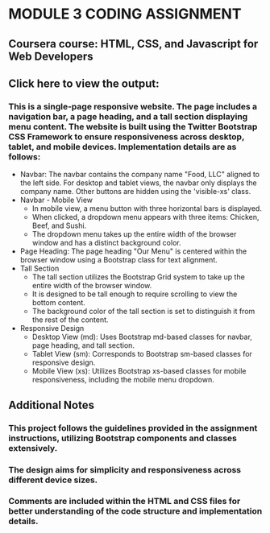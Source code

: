 # MODULE 3 CODING ASSIGNMENT

## Coursera course: HTML, CSS, and Javascript for Web Developers

## Click here to view the output:

### This is a single-page responsive website. The page includes a navigation bar, a page heading, and a tall section displaying menu content. The website is built using the Twitter Bootstrap CSS Framework to ensure responsiveness across desktop, tablet, and mobile devices. Implementation details are as follows:
* Navbar: The navbar contains the company name "Food, LLC" aligned to the left side. For desktop and tablet views, the navbar only displays the company name. Other buttons are hidden using the 'visible-xs' class.
* Navbar - Mobile View
  - In mobile view, a menu button with three horizontal bars is displayed.
  - When clicked, a dropdown menu appears with three items: Chicken, Beef, and Sushi.
  - The dropdown menu takes up the entire width of the browser window and has a distinct background color.
* Page Heading: The page heading "Our Menu" is centered within the browser window using a Bootstrap class for text alignment.
* Tall Section
  - The tall section utilizes the Bootstrap Grid system to take up the entire width of the browser window.
  - It is designed to be tall enough to require scrolling to view the bottom content.
  - The background color of the tall section is set to distinguish it from the rest of the content.
* Responsive Design
  - Desktop View (md): Uses Bootstrap md-based classes for navbar, page heading, and tall section.
  - Tablet View (sm): Corresponds to Bootstrap sm-based classes for responsive design.
  - Mobile View (xs): Utilizes Bootstrap xs-based classes for mobile responsiveness, including the mobile menu dropdown.

## Additional Notes
### This project follows the guidelines provided in the assignment instructions, utilizing Bootstrap components and classes extensively.
### The design aims for simplicity and responsiveness across different device sizes.
### Comments are included within the HTML and CSS files for better understanding of the code structure and implementation details.
